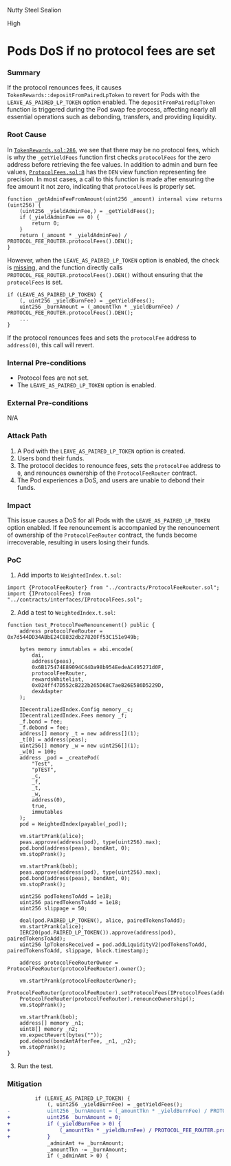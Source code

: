 Nutty Steel Sealion

High

# Pods DoS if no protocol fees are set

### Summary

If the protocol renounces fees, it causes `TokenRewards::depositFromPairedLpToken` to revert for Pods with the `LEAVE_AS_PAIRED_LP_TOKEN` option enabled. The `depositFromPairedLpToken` function is triggered during the Pod swap fee process, affecting nearly all essential operations such as debonding, transfers, and providing liquidity.  

### Root Cause

In [`TokenRewards.sol:286`](https://github.com/sherlock-audit/2025-01-peapods-finance/blob/main/contracts/contracts/TokenRewards.sol#L286), we see that there may be no protocol fees, which is why the `_getYieldFees` function first checks `protocolFees` for the zero address before retrieving the fee values. In addition to admin and burn fee values, [`ProtocolFees.sol:8`](https://github.com/sherlock-audit/2025-01-peapods-finance/blob/main/contracts/contracts/ProtocolFees.sol#L8) has the `DEN` view function representing fee precision. In most cases, a call to this function is made after ensuring the fee amount it not zero, indicating that `protocolFees` is properly set.

```solidity
function _getAdminFeeFromAmount(uint256 _amount) internal view returns (uint256) {
    (uint256 _yieldAdminFee,) = _getYieldFees();
    if (_yieldAdminFee == 0) {
        return 0;
    }
    return (_amount * _yieldAdminFee) / PROTOCOL_FEE_ROUTER.protocolFees().DEN();
}
```
However, when the `LEAVE_AS_PAIRED_LP_TOKEN` option is enabled, the check is [missing](https://github.com/sherlock-audit/2025-01-peapods-finance/blob/main/contracts/contracts/TokenRewards.sol#L154), and the function directly calls `PROTOCOL_FEE_ROUTER.protocolFees().DEN()` without ensuring that the `protocolFees` is set.

```solidity
if (LEAVE_AS_PAIRED_LP_TOKEN) {
    (, uint256 _yieldBurnFee) = _getYieldFees();
    uint256 _burnAmount = (_amountTkn * _yieldBurnFee) / PROTOCOL_FEE_ROUTER.protocolFees().DEN();
    ...
}
```

If the protocol renounces fees and sets the `protocolFee` address to `address(0)`, this call will revert.


### Internal Pre-conditions

- Protocol fees are not set.
- The `LEAVE_AS_PAIRED_LP_TOKEN` option is enabled.


### External Pre-conditions

N/A

### Attack Path

1. A Pod with the `LEAVE_AS_PAIRED_LP_TOKEN` option is created.  
2. Users bond their funds.  
3. The protocol decides to renounce fees, sets the `protocolFee` address to `0`, and renounces ownership of the `ProtocolFeeRouter` contract.  
4. The Pod experiences a DoS, and users are unable to debond their funds.

### Impact

This issue causes a DoS for all Pods with the `LEAVE_AS_PAIRED_LP_TOKEN` option enabled. If fee renouncement is accompanied by the renouncement of ownership of the `ProtocolFeeRouter` contract, the funds become irrecoverable, resulting in users losing their funds.

### PoC

1. Add imports to `WeightedIndex.t.sol`:

```solidity
import {ProtocolFeeRouter} from "../contracts/ProtocolFeeRouter.sol";
import {IProtocolFees} from "../contracts/interfaces/IProtocolFees.sol";
```

2. Add a test to `WeightedIndex.t.sol`:

```solidity
function test_ProtocolFeeRenouncement() public {
    address protocolFeeRouter = 0x7d544DD34ABbE24C8832db27820Ff53C151e949b;

    bytes memory immutables = abi.encode(
        dai,
        address(peas),
        0x6B175474E89094C44Da98b954EedeAC495271d0F,
        protocolFeeRouter,
        rewardsWhitelist,
        0x024ff47D552cB222b265D68C7aeB26E586D5229D,
        dexAdapter
    );

    IDecentralizedIndex.Config memory _c;
    IDecentralizedIndex.Fees memory _f;
    _f.bond = fee;
    _f.debond = fee;
    address[] memory _t = new address[](1);
    _t[0] = address(peas);
    uint256[] memory _w = new uint256[](1);
    _w[0] = 100;
    address _pod = _createPod(
        "Test",
        "pTEST",
        _c,
        _f,
        _t,
        _w,
        address(0),
        true,
        immutables
    );
    pod = WeightedIndex(payable(_pod));

    vm.startPrank(alice);
    peas.approve(address(pod), type(uint256).max);
    pod.bond(address(peas), bondAmt, 0);
    vm.stopPrank();

    vm.startPrank(bob);
    peas.approve(address(pod), type(uint256).max);
    pod.bond(address(peas), bondAmt, 0);
    vm.stopPrank();

    uint256 podTokensToAdd = 1e18;
    uint256 pairedTokensToAdd = 1e18;
    uint256 slippage = 50;

    deal(pod.PAIRED_LP_TOKEN(), alice, pairedTokensToAdd);
    vm.startPrank(alice);
    IERC20(pod.PAIRED_LP_TOKEN()).approve(address(pod), pairedTokensToAdd);
    uint256 lpTokensReceived = pod.addLiquidityV2(podTokensToAdd, pairedTokensToAdd, slippage, block.timestamp);

    address protocolFeeRouterOwner = ProtocolFeeRouter(protocolFeeRouter).owner();

    vm.startPrank(protocolFeeRouterOwner);
    ProtocolFeeRouter(protocolFeeRouter).setProtocolFees(IProtocolFees(address(0)));
    ProtocolFeeRouter(protocolFeeRouter).renounceOwnership();
    vm.stopPrank();

    vm.startPrank(bob);
    address[] memory _n1;
    uint8[] memory _n2;
    vm.expectRevert(bytes(""));
    pod.debond(bondAmtAfterFee, _n1, _n2);
    vm.stopPrank();
}
```

3. Run the test.

### Mitigation

```diff
         if (LEAVE_AS_PAIRED_LP_TOKEN) {
             (, uint256 _yieldBurnFee) = _getYieldFees();
-            uint256 _burnAmount = (_amountTkn * _yieldBurnFee) / PROTOCOL_FEE_ROUTER.protocolFees().DEN();
+            uint256 _burnAmount = 0;
+            if (_yieldBurnFee > 0) {
+                (_amountTkn * _yieldBurnFee) / PROTOCOL_FEE_ROUTER.protocolFees().DEN();
+            }
             _adminAmt += _burnAmount;
             _amountTkn -= _burnAmount;
             if (_adminAmt > 0) {
```
